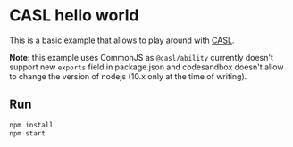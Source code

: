 # CASL hello world

This is a basic example that allows to play around with [CASL](https://stalniy.github.io/casl/v4).

**Note**: this example uses CommonJS as `@casl/ability` currently doesn't support new `exports` field in package.json and codesandbox doesn't allow to change the version of nodejs (10.x only at the time of writing).

## Run

```sh
npm install
npm start
```
